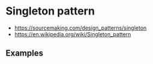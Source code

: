 # Singleton pattern
- https://sourcemaking.com/design_patterns/singleton
- https://en.wikipedia.org/wiki/Singleton_pattern  

## Examples